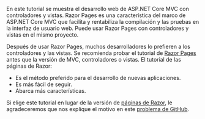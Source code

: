 En este tutorial se muestra el desarrollo web de ASP.NET Core MVC con controladores y vistas. Razor Pages es una característica del marco de ASP.NET Core MVC que facilita y rentabiliza la compilación y las pruebas en la interfaz de usuario web. Puede usar Razor Pages con controladores y vistas en el mismo proyecto.

Después de usar Razor Pages, muchos desarrolladores lo prefieren a los controladores y las vistas. Se recomienda probar el tutorial de [Razor Pages](xref:tutorials/razor-pages/razor-pages-start) antes que la versión de MVC, controladores o vistas. El tutorial de las páginas de Razor:

* Es el método preferido para el desarrollo de nuevas aplicaciones.
* Es más fácil de seguir.
* Abarca más características.

Si elige este tutorial en lugar de la versión de [páginas de Razor](xref:tutorials/razor-pages/razor-pages-start), le agradeceremos que nos explique el motivo en este [problema de GitHub](https://github.com/aspnet/Docs/issues/6146).
